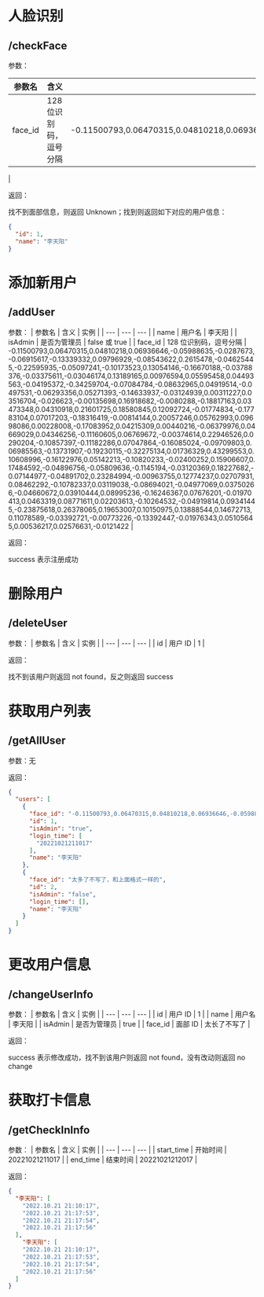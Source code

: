 # 人脸识别
## /checkFace

参数：

| 参数名 | 含义 | 实例 |
| --- | --- | --- |
| face_id | 128 位识别码，逗号分隔 | -0.11500793,0.06470315,0.04810218,0.06936646,-0.05988635,-0.0287673,-0.06915617,-0.13339332,0.09796929,-0.08543622,0.2615478,-0.04625445,-0.22595935,-0.05097241,-0.10173523,0.13054146,-0.16670188,-0.03788376,-0.03375611,-0.03046174,0.13189165,0.00976594,0.05595458,0.04493563,-0.04195372,-0.34259704,-0.07084784,-0.08632965,0.04919514,-0.0497531,-0.06293356,0.05271393,-0.14633937,-0.03124939,0.00311227,0.03516704,-0.026623,-0.00135698,0.16918682,-0.0080288,-0.18817163,0.03473348,0.04310918,0.21601725,0.18580845,0.12092724,-0.01774834,-0.17783104,0.07017203,-0.18316419,-0.00814144,0.20057246,0.05762993,0.09698086,0.00228008,-0.17083952,0.04215309,0.00440216,-0.06379976,0.04669029,0.04346256,-0.11160605,0.06769672,-0.00374614,0.22946526,0.0290204,-0.10857397,-0.11182286,0.07047864,-0.16085024,-0.09709803,0.06985563,-0.13731907,-0.19230115,-0.32275134,0.01736329,0.43299553,0.10608996,-0.16122976,0.05142213,-0.10820233,-0.02400252,0.15906607,0.17484592,-0.04896756,-0.05809636,-0.1145194,-0.03120369,0.18227682,-0.07144977,-0.04891702,0.23284994,-0.00963755,0.12774237,0.02707931,0.08462292,-0.10782337,0.03119038,-0.08694021,-0.04977069,0.03750266,-0.04660672,0.03910444,0.08995236,-0.16246367,0.07676201,-0.01970413,0.0463319,0.08771611,0.02203613,-0.10264532,-0.04919814,0.09341445,-0.23875618,0.26378065,0.19653007,0.10150975,0.13888544,0.14672713,0.11078589,-0.03392721,-0.00773226,-0.13392447,-0.01976343,0.05105645,0.00536217,0.02576631,-0.0121422
|

返回：

找不到面部信息，则返回 Unknown；找到则返回如下对应的用户信息：

~~~ json
{
  "id": 1,
  "name": "李天阳"
}
~~~

# 添加新用户
## /addUser

参数：
| 参数名 | 含义 | 实例 |
| --- | --- | --- |
| name | 用户名 | 李天阳 |
| isAdmin | 是否为管理员 | false 或 true |
| face_id | 128 位识别码，逗号分隔 | -0.11500793,0.06470315,0.04810218,0.06936646,-0.05988635,-0.0287673,-0.06915617,-0.13339332,0.09796929,-0.08543622,0.2615478,-0.04625445,-0.22595935,-0.05097241,-0.10173523,0.13054146,-0.16670188,-0.03788376,-0.03375611,-0.03046174,0.13189165,0.00976594,0.05595458,0.04493563,-0.04195372,-0.34259704,-0.07084784,-0.08632965,0.04919514,-0.0497531,-0.06293356,0.05271393,-0.14633937,-0.03124939,0.00311227,0.03516704,-0.026623,-0.00135698,0.16918682,-0.0080288,-0.18817163,0.03473348,0.04310918,0.21601725,0.18580845,0.12092724,-0.01774834,-0.17783104,0.07017203,-0.18316419,-0.00814144,0.20057246,0.05762993,0.09698086,0.00228008,-0.17083952,0.04215309,0.00440216,-0.06379976,0.04669029,0.04346256,-0.11160605,0.06769672,-0.00374614,0.22946526,0.0290204,-0.10857397,-0.11182286,0.07047864,-0.16085024,-0.09709803,0.06985563,-0.13731907,-0.19230115,-0.32275134,0.01736329,0.43299553,0.10608996,-0.16122976,0.05142213,-0.10820233,-0.02400252,0.15906607,0.17484592,-0.04896756,-0.05809636,-0.1145194,-0.03120369,0.18227682,-0.07144977,-0.04891702,0.23284994,-0.00963755,0.12774237,0.02707931,0.08462292,-0.10782337,0.03119038,-0.08694021,-0.04977069,0.03750266,-0.04660672,0.03910444,0.08995236,-0.16246367,0.07676201,-0.01970413,0.0463319,0.08771611,0.02203613,-0.10264532,-0.04919814,0.09341445,-0.23875618,0.26378065,0.19653007,0.10150975,0.13888544,0.14672713,0.11078589,-0.03392721,-0.00773226,-0.13392447,-0.01976343,0.05105645,0.00536217,0.02576631,-0.0121422
|

返回：

success 表示注册成功

# 删除用户
## /deleteUser

参数：
| 参数名 | 含义 | 实例 |
| --- | --- | --- |
| id | 用户 ID | 1 |

返回：

找不到该用户则返回 not found，反之则返回 success

# 获取用户列表
## /getAllUser

参数：无

返回：

~~~ json
{
  "users": [
    {
      "face_id": "-0.11500793,0.06470315,0.04810218,0.06936646,-0.05988635,-0.0287673,-0.06915617,-0.13339332,0.09796929,-0.08543622,0.2615478,-0.04625445,-0.22595935,-0.05097241,-0.10173523,0.13054146,-0.16670188,-0.03788376,-0.03375611,-0.03046174,0.13189165,0.00976594,0.05595458,0.04493563,-0.04195372,-0.34259704,-0.07084784,-0.08632965,0.04919514,-0.0497531,-0.06293356,0.05271393,-0.14633937,-0.03124939,0.00311227,0.03516704,-0.026623,-0.00135698,0.16918682,-0.0080288,-0.18817163,0.03473348,0.04310918,0.21601725,0.18580845,0.12092724,-0.01774834,-0.17783104,0.07017203,-0.18316419,-0.00814144,0.20057246,0.05762993,0.09698086,0.00228008,-0.17083952,0.04215309,0.00440216,-0.06379976,0.04669029,0.04346256,-0.11160605,0.06769672,-0.00374614,0.22946526,0.0290204,-0.10857397,-0.11182286,0.07047864,-0.16085024,-0.09709803,0.06985563,-0.13731907,-0.19230115,-0.32275134,0.01736329,0.43299553,0.10608996,-0.16122976,0.05142213,-0.10820233,-0.02400252,0.15906607,0.17484592,-0.04896756,-0.05809636,-0.1145194,-0.03120369,0.18227682,-0.07144977,-0.04891702,0.23284994,-0.00963755,0.12774237,0.02707931,0.08462292,-0.10782337,0.03119038,-0.08694021,-0.04977069,0.03750266,-0.04660672,0.03910444,0.08995236,-0.16246367,0.07676201,-0.01970413,0.0463319,0.08771611,0.02203613,-0.10264532,-0.04919814,0.09341445,-0.23875618,0.26378065,0.19653007,0.10150975,0.13888544,0.14672713,0.11078589,-0.03392721,-0.00773226,-0.13392447,-0.01976343,0.05105645,0.00536217,0.02576631,-0.0121422",
      "id": 1,
      "isAdmin": "true",
      "login_time": [
        "20221021211017"
      ],
      "name": "李天阳"
    },
    {
      "face_id": "太多了不写了，和上面格式一样的",
      "id": 2,
      "isAdmin": "false",
      "login_time": [],
      "name": "李天阳"
    }
  ]
}
~~~

# 更改用户信息
## /changeUserInfo

参数：
| 参数名 | 含义 | 实例 |
| --- | --- | --- |
| id | 用户 ID | 1 |
| name | 用户名 | 李天阳 |
| isAdmin | 是否为管理员 | true |
| face_id | 面部 ID | 太长了不写了 |

返回：

success 表示修改成功，找不到该用户则返回 not found，没有改动则返回 no change

# 获取打卡信息
## /getCheckInInfo

参数：
| 参数名 | 含义 | 实例 |
| --- | --- | --- |
| start_time | 开始时间 | 20221021211017 |
| end_time | 结束时间 | 20221021212017 |

返回：

~~~ json
{
  "李天阳": [
    "2022.10.21 21:10:17",
    "2022.10.21 21:17:53",
    "2022.10.21 21:17:54",
    "2022.10.21 21:17:56"
  ],
    "李天阳": [
    "2022.10.21 21:10:17",
    "2022.10.21 21:17:53",
    "2022.10.21 21:17:54",
    "2022.10.21 21:17:56"
  ]
}
~~~